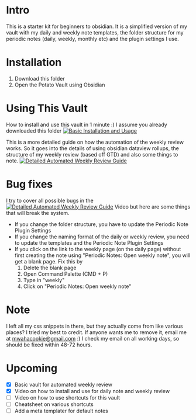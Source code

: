 # Intro 
This is a starter kit for beginners to obsidian. It is a simplified version of my vault with my daily and weekly note templates, the folder structure for my periodic notes (daily, weekly, monthly etc) and the plugin settings I use.

# Installation
1. Download this folder 
2. Open the Potato Vault using Obsidian 

# Using This Vault
How to install and use this vault in 1 minute :) I assume you already downloaded this folder
[![Basic Installation and Usage](https://img.youtube.com/vi/M3fgx_DYJYM/0.jpg)](https://www.youtube.com/watch?v=M3fgx_DYJYM)

This is a more detailed guide on how the automation of the weekly review works. So it goes into the details of using obsidian dataview rollups, the structure of my weekly review (based off GTD) and also some things to note.
[![Detailed Automated Weekly Review Guide](https://img.youtube.com/vi/tUWjyzvljfs/0.jpg)](https://www.youtube.com/watch?v=tUWjyzvljfs)

# Bug fixes
I try to cover all possible bugs in the [![Detailed Automated Weekly Review Guide](https://img.youtube.com/vi/tUWjyzvljfs/0.jpg)](https://www.youtube.com/watch?v=tUWjyzvljfs) Video but here are some things that will break the system.
- If you change the folder structure, you have to update the Periodic Note Plugin Settings
- If you change the naming format of the daily or weekly review, you need to update the templates and the Periodic Note Plugin Settings
- If you click on the link to the weekly page (on the daily page) without first creating the note using "Periodic Notes: Open weekly note", you will get a blank page. Fix this by 
	1) Delete the blank page 
	2) Open Command Palette (CMD + P)
	3) Type in "weekly"
	4) Click on "Periodic Notes: Open weekly note"


# Note
I left all my css snippets in there, but they actually come from like various places? I tried my best to credit. If anyone wants me to remove it, email me at mwahacookie@gmail.com :) I check my email on all working days, so should be fixed within 48-72 hours.

# Upcoming
- [x] Basic vault for automated weekly review
- [x] Video on how to install and use for daily note and weekly review
- [ ] Video on how to use shortcuts for this vault
- [ ] Cheatsheet on various shortcuts
- [ ] Add a meta templater for default notes